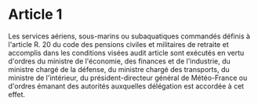 # Article 1

Les services aériens, sous-marins ou subaquatiques commandés définis à l'article R. 20 du code des pensions civiles et militaires de retraite et accomplis dans les conditions visées audit article sont exécutés en vertu d'ordres du ministre de l'économie, des finances et de l'industrie, du ministre chargé de la défense, du ministre chargé des transports, du ministre de l'intérieur, du président-directeur général de Météo-France ou d'ordres émanant des autorités auxquelles délégation est accordée à cet effet.
